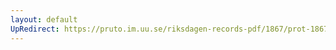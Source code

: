 ```yaml
---
layout: default
UpRedirect: https://pruto.im.uu.se/riksdagen-records-pdf/1867/prot-1867--ak--514/prot-1867--ak--514_014.pdf
---
```


